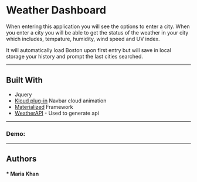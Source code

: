 # Weather Dashboard


When entering this application you will see the options to enter a city. When you enter a city you will be able to get the status of the weather in your city which includes, tempature, humidity, wind speed and UV index.

It will automatically load Boston upon first entry but will save in local storage your history and prompt the last cities searched.
***
## Built With

* Jquery 
* [Kloud plug-in](https://skyrim.github.io/klouds/) Navbar cloud animation
* [Materialized](https://materializecss.com/getting-started.html) Framework
* [WeatherAPI](https://openweathermap.org/api/) - Used to generate api
***
### Demo:



 
***
## Authors

#### * Maria Khan

